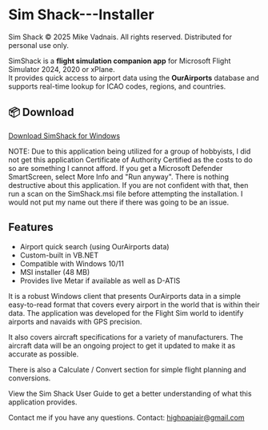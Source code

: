 # Sim Shack---Installer
Sim Shack © 2025 Mike Vadnais. All rights reserved. Distributed for personal use only.

SimShack is a **flight simulation companion app** for Microsoft Flight Simulator 2024, 2020 or xPlane.  
It provides quick access to airport data using the **OurAirports** database and supports real-time lookup for ICAO codes, regions, and countries.

## 📦 Download
[Download SimShack for Windows](https://github.com/Hammy915WS/Sim-Shack---Installer/releases/download/v1.0.0/SimShack.msi)

NOTE: Due to this application being utilized for a group of hobbyists, I did not get this application
Certificate of Authority Certified as the costs to do so are something I cannot afford. If you get a
Microsoft Defender SmartScreen, select More Info and "Run anyway". There is nothing destructive
about this application. If you are not confident with that, then run a scan on the SimShack.msi file before
attempting the installation. I would not put my name out there if there was going to be an issue.

## Features
- Airport quick search (using OurAirports data)
- Custom-built in VB.NET
- Compatible with Windows 10/11
- MSI installer (48 MB)
- Provides live Metar if available as well as D-ATIS
  
It is a robust Windows client that presents OurAirports data in a simple easy-to-read format that covers every airport in the world that is within their data. The application was developed for the Flight Sim world to identify airports and navaids with GPS precision.

It also covers aircraft specifications for a variety of manufacturers. The aircraft data will be an ongoing project to get it updated to make it as accurate as possible.

There is also a Calculate / Convert section for simple flight planning and conversions.

View the Sim Shack User Guide to get a better understanding of what this application provides.

Contact me if you have any questions. Contact: highpapiair@gmail.com
